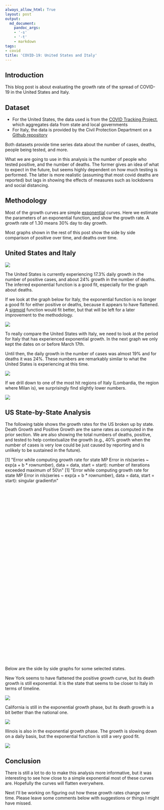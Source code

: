 ```yaml
---
always_allow_html: True
layout: post
output:
  md_document:
    pandoc_args:
    - '-s'
    - '-t'
    - markdown
tags:
- covid
title: 'COVID-19: United States and Italy'
---
```


Introduction
------------

This blog post is about evaluating the growth rate of the spread of
COVID-19 in the United States and Italy.

Dataset
-------

-   For the United States, the data used is from the [COVID Tracking
    Project](https://covidtracking.com/), which aggregates data from
    state and local governments
-   For Italy, the data is provided by the Civil Protection Department
    on a [Github repository](https://github.com/pcm-dpc/COVID-19)

Both datasets provide time series data about the number of cases,
deaths, people being tested, and more.

What we are going to use in this analysis is the number of people who
tested positive, and the number of deaths. The former gives an idea of
what to expect in the future, but seems highly dependent on how much
testing is performed. The latter is more realistic (assuming that most
covid deaths are reported) but lags in showing the effects of measures
such as lockdowns and social distancing.

Methodology
-----------

Most of the growth curves are simple
[exponential](https://en.wikipedia.org/wiki/Exponential_function)
curves. Here we estimate the parameters of an exponential function, and
show the growth rate. A growth rate of 1.30 means 30% day to day growth.

Most graphs shown in the rest of this post show the side by side
comparison of positive over time, and deaths over time.

United States and Italy
-----------------------

![](/assets/covid/unnamed-chunk-3-1.png)

The United States is currently experiencing 17.3% daily growth in the
number of positive cases, and about 24% growth in the number of deaths.
The inferred exponential function is a good fit, especially for the
graph about deaths.

If we look at the graph below for Italy, the exponential function is no
longer a good fit for either positive or deaths, because it appears to
have flattened. A
[sigmoid](https://en.wikipedia.org/wiki/Sigmoid_function) function would
fit better, but that will be left for a later improvement to the
methodology.

![](/assets/covid/unnamed-chunk-4-1.png)

To really compare the United States with Italy, we need to look at the
period for Italy that has experienced exponential growth. In the next
graph we only kept the dates on or before March 17th.

Until then, the daily growth in the number of cases was almost 19% and
for deaths it was 24%. These numbers are remarkably similar to what the
United States is experiencing at this time.

![](/assets/covid/unnamed-chunk-5-1.png)

If we drill down to one of the most hit regions of Italy (Lombardia, the
region where Milan is), we surprisingly find slightly lower numbers.

![](/assets/covid/unnamed-chunk-6-1.png)

US State-by-State Analysis
--------------------------

The following table shows the growth rates for the US broken up by
state. Death Growth and Positive Growth are the same rates as computed
in the prior section. We are also showing the total numbers of deaths,
positive, and tested to help contextualize the growth (e.g., 40% growth
when the number of cases is very low could be just caused by reporting
and is unlikely to be sustained in the future).

\[1\] "Error while computing growth rate for state MP Error in
nls(series \~ exp(a + b \* rownumber), data = data, start = start):
number of iterations exceeded maximum of 50\n" \[1\] "Error while
computing growth rate for state MP Error in nls(series \~ exp(a + b \*
rownumber), data = data, start = start): singular gradient\n"
<!--html_preserve-->
<div id="htmlwidget_container">

<div id="htmlwidget-39e9818643cc8601f045" class="datatables html-widget"
style="width:100%;height:500px;">

</div>

</div>

<script type="application/json" data-for="htmlwidget-39e9818643cc8601f045">{"x":{"filter":"none","extensions":["FixedColumns","FixedHeader"],"data":[["1","2","3","4","5","6","7","8","9","10","11","12","13","14","15","16","17","18","19","20","21","22","23","24","25","26","27","28","29","30","31","32","33","34","35","36","37","38","39","40","41","42","43","44","45","46","47","48","49","50","51","52","53"],["HI","AL","NC","NJ","NM","MD","KY","CT","MA","TN","IL","NY","RI","MI","WI","ME","PA","PR","IN","NV","FL","DC","MN","TX","OH","IA","KS","AZ","CO","NH","OK","MS","NE","DE","LA","UT","SC","VA","GA","GU","WV","CA","AR","MO","MT","AK","ID","ND","VT","OR","WA","SD","MP"],[1.3715,1.3459,1.3165,1.315,1.3036,1.2964,1.2799,1.2768,1.2757,1.2735,1.2668,1.2617,1.2617,1.2592,1.2555,1.2496,1.2459,1.2419,1.2418,1.2385,1.238,1.2378,1.2358,1.2336,1.2312,1.2228,1.2226,1.2184,1.2179,1.212,1.2113,1.2074,1.2026,1.2013,1.1983,1.1961,1.1899,1.1897,1.1848,1.1844,1.1819,1.1774,1.1741,1.1528,1.15,1.1456,1.1303,1.1248,1.1145,1.1135,1.098,1.0574,0],[1.2649,1.1294,1.1503,1.2006,1.1565,1.1972,1.1761,1.202,1.1892,1.1456,1.1773,1.1521,1.1539,1.1989,1.1364,1.1189,1.219,1.2256,1.2081,1.1713,1.1922,1.1738,1.115,1.1958,1.1727,1.1582,1.177,1.1558,1.1612,1.1595,1.2009,1.1443,1.1817,1.1639,1.2279,1.1439,1.1814,1.1963,1.1774,1.0939,1.1555,1.1648,1.0968,1.1971,1.0996,1.1171,1.2524,1.1168,1.1425,1.1347,1.1189,1.1831,0],[3,43,24,846,10,53,37,165,216,43,243,3565,17,540,56,10,136,18,116,46,191,21,24,105,102,14,21,52,111,7,42,35,6,14,409,8,40,52,201,4,2,276,14,24,5,5,10,3,20,22,284,2,1],[319,1580,2402,34124,495,3125,831,5276,11736,3321,10357,113704,806,14225,2112,456,10017,452,3953,1742,11111,902,865,6110,3739,786,698,2019,4173,540,1159,1455,321,593,12496,1428,1917,2407,6160,93,282,12026,743,2291,265,171,1013,186,461,899,6966,212,8],[12278,10853,38773,75356,15632,25610,15572,22029,68800,41391,53581,283621,6390,26118,25971,6544,70030,3646,19800,16163,103348,6438,25423,63751,41871,10240,7578,27160,22071,7599,2521,6588,5389,6467,58498,28043,18314,21552,26294,565,7686,126700,10370,24905,6177,6040,8870,6207,5844,17434,82599,5225,33]],"container":"<table class=\"display\">\n  <thead>\n    <tr>\n      <th> <\/th>\n      <th>State<\/th>\n      <th>Death Growth<\/th>\n      <th>Positive Growth<\/th>\n      <th>Deaths<\/th>\n      <th>Positive<\/th>\n      <th>Tested<\/th>\n    <\/tr>\n  <\/thead>\n<\/table>","options":{"scrollX":true,"paging":true,"fixedHeader":true,"sorting":true,"columnDefs":[{"className":"dt-right","targets":[2,3,4,5,6]},{"orderable":false,"targets":0}],"order":[],"autoWidth":false,"orderClasses":false}},"evals":[],"jsHooks":[]}</script>
<script type="application/htmlwidget-sizing" data-for="htmlwidget-39e9818643cc8601f045">{"viewer":{"width":"100%","height":350,"padding":15,"fill":false},"browser":{"width":"100%","height":500,"padding":40,"fill":false}}</script>
<!--/html_preserve-->
<br><br><br><br> Below are the side by side graphs for some selected
states.

New York seems to have flattened the positive growth curve, but its
death growth is still exponential. It is the state that seems to be
closer to Italy in terms of timeline.

![](/assets/covid/unnamed-chunk-9-1.png)

California is still in the exponential growth phase, but its death
growth is a bit better than the national one.

![](/assets/covid/unnamed-chunk-10-1.png)

Illinois is also in the exponential growth phase. The growth is slowing
down on a daily basis, but the exponential function is still a very good
fit.

![](/assets/covid/unnamed-chunk-11-1.png)

Conclusion
----------

There is still a lot to do to make this analysis more informative, but
it was interesting to see how close to a simple exponential most of
these curves are. Hopefully the curves will flatten everywhere.

Next I'll be working on figuring out how these growth rates change over
time. Please leave some comments below with suggestions or things I
might have missed.
